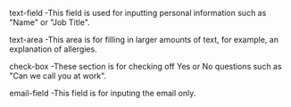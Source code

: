text-field
-This field is used for inputting personal information such as "Name" or "Job Title".

text-area
-This area is for filling in larger amounts of text, for example, an explanation of allergies.

check-box
-These section is for checking off Yes or No questions such as "Can we call you at work".

email-field
-This field is for inputing the email only.
